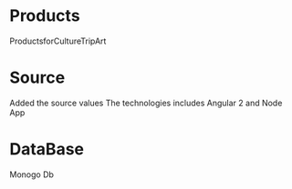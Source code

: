 # Products
ProductsforCultureTripArt

# Source
Added the source values The technologies includes Angular 2 and Node App


# DataBase

Monogo Db